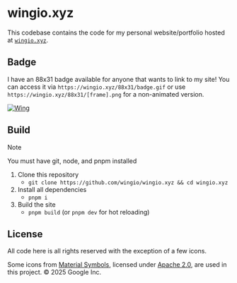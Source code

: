# wingio.xyz
This codebase contains the code for my personal website/portfolio hosted at [`wingio.xyz`](https://wingio.xyz).

## Badge
I have an 88x31 badge available for anyone that wants to link to my site!
You can access it via `https://wingio.xyz/88x31/badge.gif` or use `https://wingio.xyz/88x31/[frame].png` for a non-animated version.

[![Wing](https://wingio.xyz/88x31/badge.gif)](https://wingio.xyz)

## Build
> [!NOTE]
> You must have git, node, and pnpm installed

1. Clone this repository
   - `git clone https://github.com/wingio/wingio.xyz && cd wingio.xyz`
2. Install all dependencies
   - `pnpm i`
3. Build the site
   - `pnpm build` (or `pnpm dev` for hot reloading)

## License
All code here is all rights reserved with the exception of a few icons.

Some icons from [Material Symbols](https://fonts.google.com/icons), licensed under [Apache 2.0](https://www.apache.org/licenses/LICENSE-2.0.html), are used in this project. © 2025 Google Inc.
